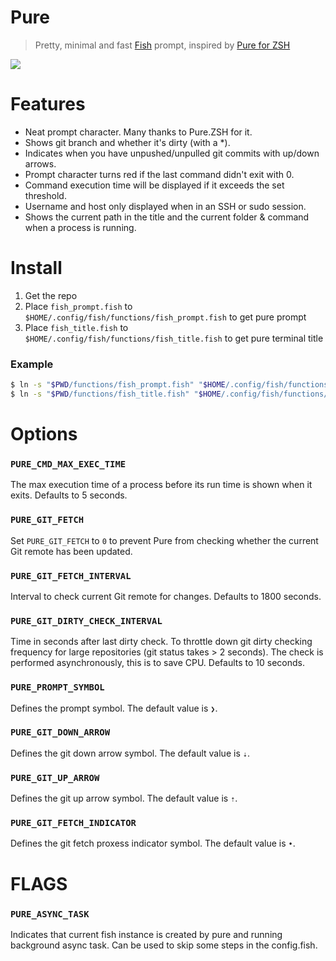 # Pure

> Pretty, minimal and fast [Fish](http://fishshell.com) prompt, inspired by [Pure for ZSH](https://github.com/sindresorhus/pure)

![](screenshot.png)

# Features
* Neat prompt character. Many thanks to Pure.ZSH for it.
* Shows git branch and whether it's dirty (with a *).
* Indicates when you have unpushed/unpulled git commits with up/down arrows.
* Prompt character turns red if the last command didn't exit with 0.
* Command execution time will be displayed if it exceeds the set threshold.
* Username and host only displayed when in an SSH or sudo session.
* Shows the current path in the title and the current folder & command when a process is running.


# Install
1. Get the repo
2. Place `fish_prompt.fish` to `$HOME/.config/fish/functions/fish_prompt.fish` to get pure prompt
3. Place `fish_title.fish` to `$HOME/.config/fish/functions/fish_title.fish` to get pure terminal title

### Example

```sh
$ ln -s "$PWD/functions/fish_prompt.fish" "$HOME/.config/fish/functions/fish_prompt.fish"
$ ln -s "$PWD/functions/fish_title.fish" "$HOME/.config/fish/functions/fish_title.fish"
```

# Options

### `PURE_CMD_MAX_EXEC_TIME`

The max execution time of a process before its run time is shown when it exits. Defaults to 5 seconds.

### `PURE_GIT_FETCH`

Set `PURE_GIT_FETCH` to `0` to prevent Pure from checking whether the current Git remote has been updated.

### `PURE_GIT_FETCH_INTERVAL`

Interval to check current Git remote for changes. Defaults to 1800 seconds.

### `PURE_GIT_DIRTY_CHECK_INTERVAL`

Time in seconds after last dirty check. To throttle down git dirty checking frequency for large repositories (git status takes > 2 seconds). The check is performed asynchronously, this is to save CPU. Defaults to 10 seconds.

### `PURE_PROMPT_SYMBOL`

Defines the prompt symbol. The default value is `❯`.

### `PURE_GIT_DOWN_ARROW`

Defines the git down arrow symbol. The default value is `⇣`.

### `PURE_GIT_UP_ARROW`

Defines the git up arrow symbol. The default value is `⇡`.

### `PURE_GIT_FETCH_INDICATOR`

Defines the git fetch proxess indicator symbol. The default value is `•`.

# FLAGS

### `PURE_ASYNC_TASK`
Indicates that current fish instance is created by pure and running background async task. Can be used to skip some steps in the config.fish.
